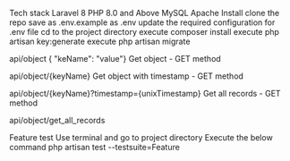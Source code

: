Tech stack
Laravel 8
PHP 8.0 and Above
MySQL
Apache
Install
clone the repo
save as .env.example as .env
update the required configuration for .env file
cd to the project directory
execute composer install
execute php artisan key:generate
execute php artisan migrate

api/object { "keName": "value"}
Get object - GET method

api/object/{keyName}
Get object with timestamp - GET method

api/object/{keyName}?timestamp={unixTimestamp}
Get all records - GET method

api/object/get_all_records

Feature test
Use terminal and go to project directory Execute the below command php artisan test --testsuite=Feature
